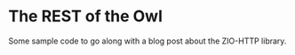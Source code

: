 The REST of the Owl
===================

Some sample code to go along with a blog post about the ZIO-HTTP library.